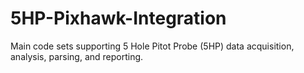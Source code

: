 # 5HP-Pixhawk-Integration
Main code sets supporting 5 Hole Pitot Probe (5HP) data acquisition, analysis, parsing, and reporting.


